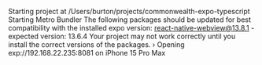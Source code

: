 
Starting project at /Users/burton/projects/commonwealth-expo-typescript
Starting Metro Bundler
The following packages should be updated for best compatibility with the installed expo version:
react-native-webview@13.8.1 - expected version: 13.6.4
Your project may not work correctly until you install the correct versions of the packages.
› Opening exp://192.168.22.235:8081 on iPhone 15 Pro Max
